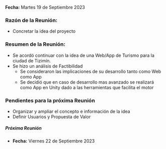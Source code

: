 **Fecha:** Martes 19 de Septiembre 2023

### Razón de la Reunión:
- Concretar la idea del proyecto

### Resumen de la Reunión:
- Se acordó continuar con la idea de una Web/App de Turismo para la ciudad de Tizimín.
- Se hizo un análisis de Factibilidad
	- Se consideraron las implicaciones de su desarrollo tanto como Web como App
	- Se decidió que en caso de desarrollo mas avanzado se realizará como App en Unity dado a las herramientas que facilita el motor

### Pendientes para la próxima Reunión
- Organizar y ampliar el concepto e información de la idea
- Definir Usuarios y Propuesta de Valor

##### Próxima Reunión
- **Fecha:** Viernes 22 de Septiembre 2023